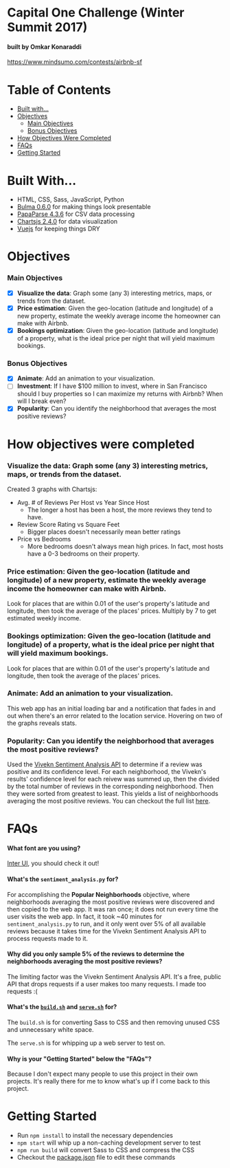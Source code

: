 # Capital One Challenge (Winter Summit 2017)
#### built by Omkar Konaraddi

https://www.mindsumo.com/contests/airbnb-sf

# Table of Contents
* [Built with...](#built-with)
* [Objectives](#objectives)
    * [Main Objectives](#main-objectives)
    * [Bonus Objectives](#bonus-objectives)
* [How Objectives Were Completed](#how-objectives-were-completed)
* [FAQs](#faqs)
* [Getting Started](#getting-started)

# Built With...
* HTML, CSS, Sass, JavaScript, Python
* [Bulma 0.6.0](https://bulma.io/) for making things look presentable
* [PapaParse 4.3.6](http://papaparse.com/) for CSV data processing
* [Chartsjs 2.4.0](http://www.chartjs.org/) for data visualization
* [Vuejs](https://vuejs.org/) for keeping things DRY

# Objectives 

### Main Objectives
- [X] **Visualize the data**: Graph some (any 3) interesting metrics, maps, or trends from the dataset.
- [X] **Price estimation**: Given the geo-location (latitude and longitude) of a new property, estimate the weekly average income the homeowner can make with Airbnb.
- [X] **Bookings optimization**: Given the geo-location (latitude and longitude) of a property, what is the ideal price per night that will yield maximum bookings.

### Bonus Objectives
- [X] **Animate**: Add an animation to your visualization.
- [ ] **Investment**: If I have $100 million to invest, where in San Francisco should I buy properties so I can maximize my returns with Airbnb? When will I break even?
- [X] **Popularity**: Can you identify the neighborhood that averages the most positive reviews?

# How objectives were completed

### **Visualize the data**: Graph some (any 3) interesting metrics, maps, or trends from the dataset.
Created 3 graphs with Chartsjs:
* Avg. # of Reviews Per Host vs Year Since Host
    * The longer a host has been a host, the more reviews they tend to have.
* Review Score Rating vs Square Feet
    * Bigger places doesn't necessarily mean better ratings
* Price vs Bedrooms
    * More bedrooms doesn't always mean high prices. In fact, most hosts have a 0-3 bedrooms on their property.

### **Price estimation**: Given the geo-location (latitude and longitude) of a new property, estimate the weekly average income the homeowner can make with Airbnb.
Look for places that are within 0.01 of the user's property's latitude and longitude, then took the average of the places' prices. Multiply by 7 to get estimated weekly income.

### **Bookings optimization**: Given the geo-location (latitude and longitude) of a property, what is the ideal price per night that will yield maximum bookings.
Look for places that are within 0.01 of the user's property's latitude and longitude, then took the average of the places' prices.

### **Animate**: Add an animation to your visualization.
This web app has an initial loading bar and a notification that fades in and out when there's an error related to the location service. Hovering on two of the graphs reveals stats.

### **Popularity**: Can you identify the neighborhood that averages the most positive reviews?
Used the [Vivekn Sentiment Analysis API](http://sentiment.vivekn.com/docs/api/) to determine if a review was positive and its confidence level. For each neighborhood, the Vivekn's results' confidence level for each reivew was summed up, then the divided by the total number of reviews in the corresponding neighborhood. Then they were sorted from greatest to least. This yields a list of neighborhoods averaging the most positive reviews. You can checkout the full list [here](top.txt).

# FAQs

#### What font are you using?

[Inter UI](https://rsms.me/inter/), you should check it out!

#### What's the `sentiment_analysis.py` for?

For accomplishing the **Popular Neighborhoods** objective, where neighborhoods averaging the most positive reviews were discovered and then copied to the web app. It was ran once; it does not run every time the user visits the web app. In fact, it took ~40 minutes for `sentiment_analysis.py` to run, and it only went over 5% of all available reviews because it takes time for the Vivekn Sentiment Analysis API to process requests made to it.

#### Why did you only sample 5% of the reviews to determine the neighborhoods averaging the most positive reviews?

The limiting factor was the Vivekn Sentiment Analysis API. It's a free, public API that drops requests if a user makes too many requests. I made too requests :(

#### What's the [`build.sh`](build.sh) and [`serve.sh`](serve.sh) for?

The `build.sh` is for converting Sass to CSS and then removing unused CSS and unnecessary white space.

The `serve.sh` is for whipping up a web server to test on.

#### Why is your "Getting Started" below the "FAQs"?

Because I don't expect many people to use this project in their own projects. It's really there for me to know what's up if I come back to this project.

# Getting Started

* Run `npm install` to install the necessary dependencies
* `npm start` will whip up a non-caching development server to test
* `npm run build` will convert Sass to CSS and compress the CSS
* Checkout the [package.json](package.json) file to edit these commands
